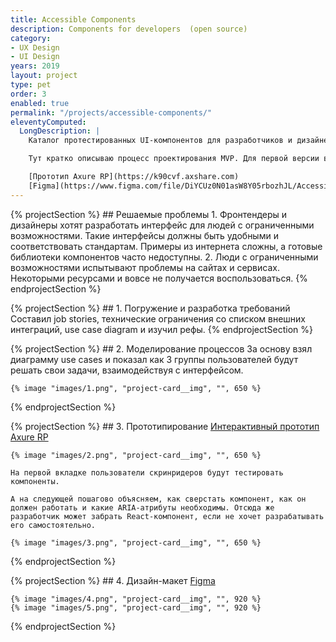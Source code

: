 ```yaml
---
title: Accessible Components
description: Components for developers  (open source)
category:
- UX Design
- UI Design
years: 2019
layout: project
type: pet
order: 3
enabled: true
permalink: "/projects/accessible-components/"
eleventyComputed:
  LongDescription: |
    Каталог протестированных UI-компонентов для разработчиков и дизайнеров. Качество компонентов могут протестировать не только люди с ограниченными возможностями, но специалисты, которые заинтересованы в удобных интерфейсах.

    Тут кратко описываю процесс проектирования MVP. Для первой версии выбраны решения, которые дешёвы в разработке.

    [Прототип Axure RP](https://k90cvf.axshare.com)
    [Figma](https://www.figma.com/file/DiYCUz0N01asW8Y05rbozhJL/Accessible-Components?node-id=0%3A1)
---
```



{% projectSection %}
	## Решаемые проблемы
	1. Фронтендеры и дизайнеры хотят разработать интерфейс для людей с ограниченными возможностями. Такие интерфейсы должны быть удобными и соответствовать стандартам. Примеры из интернета сложны, а готовые библиотеки компонентов часто недоступны.
	2. Люди с ограниченными возможностями испытывают проблемы на сайтах и сервисах. Некоторыми ресурсами и вовсе не получается воспользоваться.
{% endprojectSection %}

{% projectSection %}
	## 1. Погружение и разработка требований
	Составил job stories, технические ограничения со списком внешних интеграций, use case diagram и изучил рефы.
{% endprojectSection %}

{% projectSection %}
	## 2. Моделирование процессов
	За основу взял диаграмму use cases и показал как 3 группы пользователей будут решать свои задачи, взаимодействуя с интерфейсом.

	{% image "images/1.png", "project-card__img", "", 650 %}
{% endprojectSection %}

{% projectSection %}
	## 3. Прототипирование
	[Интерактивный прототип Axure RP](https://k90cvf.axshare.com)

	{% image "images/2.png", "project-card__img", "", 650 %}

	На первой вкладке пользователи скринридеров будут тестировать компоненты.

	А на следующей пошагово объясняем, как сверстать компонент, как он должен работать и какие ARIA-атрибуты необходимы. Отсюда же разработчик может забрать React-компонент, если не хочет разрабатывать его самостоятельно.

	{% image "images/3.png", "project-card__img", "", 650 %}
{% endprojectSection %}

{% projectSection %}
	## 4. Дизайн-макет
	[Figma](https://www.figma.com/file/DiYCUz0N01asW8Y05rbozhJL/Accessible-Components?node-id=0%3A1)

	{% image "images/4.png", "project-card__img", "", 920 %}
	{% image "images/5.png", "project-card__img", "", 920 %}
{% endprojectSection %}